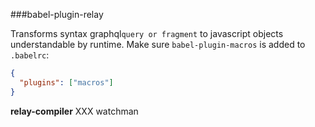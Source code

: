 ###babel-plugin-relay

Transforms syntax graphql`query or fragment` to javascript objects understandable by runtime. Make sure `babel-plugin-macros` is added to `.babelrc`:

```json
{
  "plugins": ["macros"]
}
```

**relay-compiler** XXX watchman
